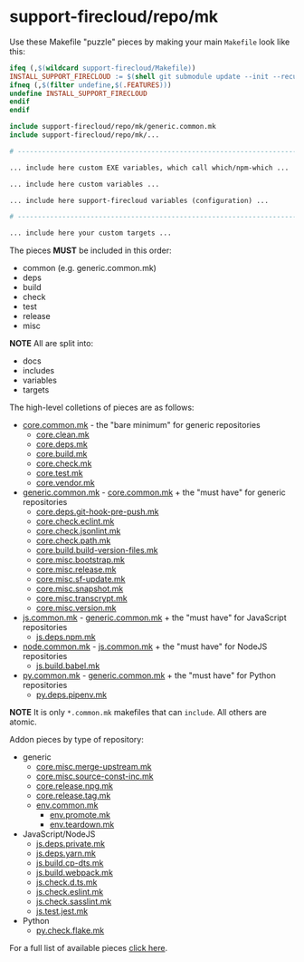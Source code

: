 # support-firecloud/repo/mk

Use these Makefile "puzzle" pieces by making your main `Makefile` look like this:

```Makefile
ifeq (,$(wildcard support-firecloud/Makefile))
INSTALL_SUPPORT_FIRECLOUD := $(shell git submodule update --init --recursive support-firecloud)
ifneq (,$(filter undefine,$(.FEATURES)))
undefine INSTALL_SUPPORT_FIRECLOUD
endif
endif

include support-firecloud/repo/mk/generic.common.mk
include support-firecloud/repo/mk/...

# ------------------------------------------------------------------------------

... include here custom EXE variables, which call which/npm-which ...

... include here custom variables ...

... include here support-firecloud variables (configuration) ...

# ------------------------------------------------------------------------------

... include here your custom targets ...

```

The pieces **MUST** be included in this order:

* common (e.g. generic.common.mk)
* deps
* build
* check
* test
* release
* misc

**NOTE** All are split into:

* docs
* includes
* variables
* targets

The high-level colletions of pieces are as follows:

* [core.common.mk](core.common.mk) - the "bare minimum" for generic repositories
  * [core.clean.mk](core.clean.mk)
  * [core.deps.mk](core.deps.mk)
  * [core.build.mk](core.build.mk)
  * [core.check.mk](core.check.mk)
  * [core.test.mk](core.test.mk)
  * [core.vendor.mk](core.vendor.mk)
* [generic.common.mk](generic.common.mk) - [core.common.mk](core.common.mk) + the "must have" for generic repositories
  * [core.deps.git-hook-pre-push.mk](core.deps.git-hook-pre-push.mk)
  * [core.check.eclint.mk](core.check.eclint.mk)
  * [core.check.jsonlint.mk](core.check.jsonlint.mk)
  * [core.check.path.mk](core.check.path.mk)
  * [core.build.build-version-files.mk](core.build.build-version-files.mk)
  * [core.misc.bootstrap.mk](core.misc.bootstrap.mk)
  * [core.misc.release.mk](core.misc.release.mk)
  * [core.misc.sf-update.mk](core.misc.sf-update.mk)
  * [core.misc.snapshot.mk](core.misc.snapshot.mk)
  * [core.misc.transcrypt.mk](core.misc.transcrypt.mk)
  * [core.misc.version.mk](core.misc.version.mk)
* [js.common.mk](js.common.mk) - [generic.common.mk](generic.common.mk) + the "must have" for JavaScript repositories
  * [js.deps.npm.mk](js.deps.npm.mk)
* [node.common.mk](node.common.mk) - [js.common.mk](js.common.mk) + the "must have" for NodeJS repositories
  * [js.build.babel.mk](js.build.babel.mk)
* [py.common.mk](py.common.mk) - [generic.common.mk](generic.common.mk) + the "must have" for Python repositories
  * [py.deps.pipenv.mk](py.deps.pipenv.mk)

**NOTE** It is only `*.common.mk` makefiles that can `include`. All others are atomic.

Addon pieces by type of repository:
* generic
  * [core.misc.merge-upstream.mk](core.misc.merge-upstream.mk)
  * [core.misc.source-const-inc.mk](core.misc.source-const-inc.mk)
  * [core.release.npg.mk](core.release.npg.mk)
  * [core.release.tag.mk](core.release.tag.mk)
  * [env.common.mk](env.common.mk)
    * [env.promote.mk](env.promote.mk)
    * [env.teardown.mk](env.teardown.mk)
* JavaScript/NodeJS
  * [js.deps.private.mk](js.deps.private.mk)
  * [js.deps.yarn.mk](js.deps.yarn.mk)
  * [js.build.cp-dts.mk](js.build.cp-dts.mk)
  * [js.build.webpack.mk](js.build.webpack.mk)
  * [js.check.d.ts.mk](js.check.d.ts.mk)
  * [js.check.eslint.mk](js.check.eslint.mk)
  * [js.check.sasslint.mk](js.check.sasslint.mk)
  * [js.test.jest.mk](js.test.jest.mk)
* Python
  * [py.check.flake.mk](py.check.flake.mk)

For a full list of available pieces [click here](./).
